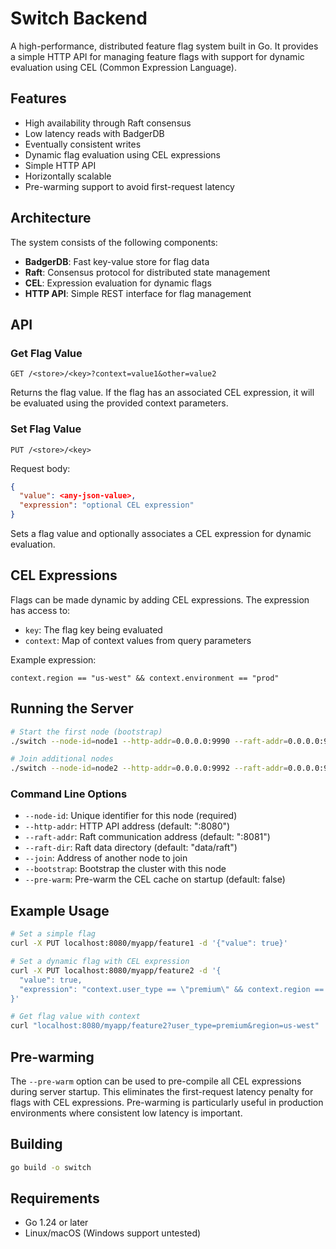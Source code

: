 # Switch Backend

A high-performance, distributed feature flag system built in Go. It provides a simple HTTP API for managing feature flags with support for dynamic evaluation using CEL (Common Expression Language).

## Features

- High availability through Raft consensus
- Low latency reads with BadgerDB
- Eventually consistent writes
- Dynamic flag evaluation using CEL expressions
- Simple HTTP API
- Horizontally scalable
- Pre-warming support to avoid first-request latency

## Architecture

The system consists of the following components:

- **BadgerDB**: Fast key-value store for flag data
- **Raft**: Consensus protocol for distributed state management
- **CEL**: Expression evaluation for dynamic flags
- **HTTP API**: Simple REST interface for flag management

## API

### Get Flag Value

```
GET /<store>/<key>?context=value1&other=value2
```

Returns the flag value. If the flag has an associated CEL expression, it will be evaluated using the provided context parameters.

### Set Flag Value

```
PUT /<store>/<key>
```

Request body:
```json
{
  "value": <any-json-value>,
  "expression": "optional CEL expression"
}
```

Sets a flag value and optionally associates a CEL expression for dynamic evaluation.

## CEL Expressions

Flags can be made dynamic by adding CEL expressions. The expression has access to:

- `key`: The flag key being evaluated
- `context`: Map of context values from query parameters

Example expression:
```
context.region == "us-west" && context.environment == "prod"
```

## Running the Server

```bash
# Start the first node (bootstrap)
./switch --node-id=node1 --http-addr=0.0.0.0:9990 --raft-addr=0.0.0.0:9991 --raft-advertise-addr=127.0.0.1:9991 --raft-dir=data/node1 --bootstrap --pre-warm

# Join additional nodes
./switch --node-id=node2 --http-addr=0.0.0.0:9992 --raft-addr=0.0.0.0:9993 --raft-advertise-addr=127.0.0.1:9993 --raft-dir=data/node2 --join=127.0.0.1:9991
```

### Command Line Options

- `--node-id`: Unique identifier for this node (required)
- `--http-addr`: HTTP API address (default: ":8080")
- `--raft-addr`: Raft communication address (default: ":8081")
- `--raft-dir`: Raft data directory (default: "data/raft")
- `--join`: Address of another node to join
- `--bootstrap`: Bootstrap the cluster with this node
- `--pre-warm`: Pre-warm the CEL cache on startup (default: false)

## Example Usage

```bash
# Set a simple flag
curl -X PUT localhost:8080/myapp/feature1 -d '{"value": true}'

# Set a dynamic flag with CEL expression
curl -X PUT localhost:8080/myapp/feature2 -d '{
  "value": true,
  "expression": "context.user_type == \"premium\" && context.region == \"us-west\""
}'

# Get flag value with context
curl "localhost:8080/myapp/feature2?user_type=premium&region=us-west"
```

## Pre-warming

The `--pre-warm` option can be used to pre-compile all CEL expressions during server startup. This eliminates the first-request latency penalty for flags with CEL expressions. Pre-warming is particularly useful in production environments where consistent low latency is important.

## Building

```bash
go build -o switch
```

## Requirements

- Go 1.24 or later
- Linux/macOS (Windows support untested) 